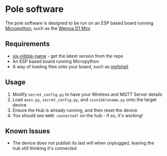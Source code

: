 # Pole software

The pole software is designed to be run on an ESP based board running [Micropython](https://micropython.org/), such as the
[Wemos D1 Mini](https://wiki.wemos.cc/products:d1:d1_mini).

## Requirements

* [six-nibble-name](https://github.com/HowManyOliversAreThere/six-nibble-name) - get the latest version from the repo
* An ESP based board running Micropython
* A way of loading files onto your board, such as [mpfshell](https://github.com/wendlers/mpfshell)

## Usage

1. Modify `secret_config.py` to have your Wireless and MQTT Server details
2. Load `main.py`, `secret_config.py`, and `sixnibblename.py` onto the target device
3. Ensure the Hub is already running, and then reset the device
4. You should see `NAME connected!` on the hub - if so, it's working!

## Known Issues

* The device does not publish its last will when unplugged, leaving the hub still thinking it's connected
